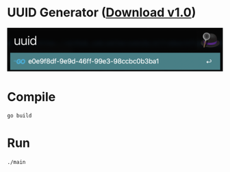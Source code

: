 # UUID Generator ([Download v1.0](https://github.com/walkersumida/alfredworkflow-uuid-generator/releases/download/v1.0/UUID_Generator.alfredworkflow))

![image](./resources/preview.png)

# Compile

```sh
go build
```

# Run
```
./main
```